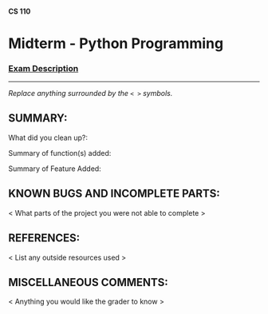 #### CS 110
# Midterm - Python Programming

### [Exam Description](https://docs.google.com/document/d/1Ufj77PmPzoBscdPSpU4tbXKDdBvvSYQCdwFyWRf41ps/edit?usp=sharing)

***

_Replace anything surrounded by the `< >` symbols._

## SUMMARY:
What did you clean up?:

Summary of function(s) added:

Summary of Feature Added:

## KNOWN BUGS AND INCOMPLETE PARTS:
 < What parts of the project you were not able to complete >

## REFERENCES:
 < List any outside resources used >

## MISCELLANEOUS COMMENTS:
 < Anything you would like the grader to know >
